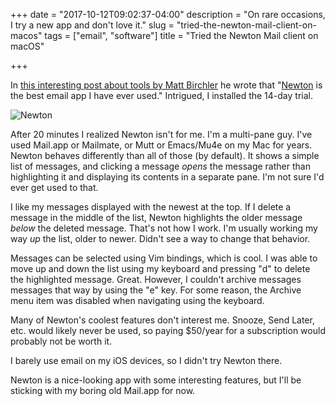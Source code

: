 +++
date = "2017-10-12T09:02:37-04:00"
description = "On rare occasions, I try a new app and don't love it."
slug = "tried-the-newton-mail-client-on-macos"
tags = ["email", "software"]
title = "Tried the Newton Mail client on macOS"

+++

In [this interesting post about tools by Matt Birchler](https://birchtree.me/blog/the-best-apps-and-services-for-doing-work/) he wrote that "[Newton](https://newtonhq.com/) is the best email app I have ever used." Intrigued, I installed the 14-day trial.

![Newton](/img/2017/newton-email.png)

After 20 minutes I realized Newton isn't for me. I'm a multi-pane guy. I've used Mail.app or Mailmate, or Mutt or Emacs/Mu4e on my Mac for years. Newton behaves differently than all of those (by default). It shows a simple list of messages, and clicking a message _opens_ the message rather than highlighting it and displaying its contents in a separate pane. I'm not sure I'd ever get used to that.

I like my messages displayed with the newest at the top. If I delete a message in the middle of the list, Newton highlights the older message _below_ the deleted message. That's not how I work. I'm usually working my way _up_ the list, older to newer. Didn't see a way to change that behavior.

Messages can be selected using Vim bindings, which is cool. I was able to move up and down the list using my keyboard and pressing "d" to delete the highlighted message. Great. However, I couldn't archive messages messages that way by using the "e" key. For some reason, the Archive menu item was disabled when navigating using the keyboard.

Many of Newton's coolest features don't interest me. Snooze, Send Later, etc. would likely never be used, so paying $50/year for a subscription would probably not be worth it.

I barely use email on my iOS devices, so I didn't try Newton there. 

Newton is a nice-looking app with some interesting features, but I'll be sticking with my boring old Mail.app for now.

